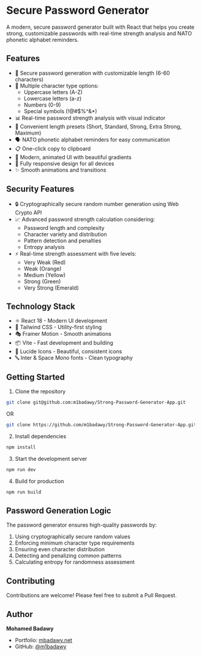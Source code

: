 # Secure Password Generator

A modern, secure password generator built with React that helps you create strong, customizable passwords with real-time strength analysis and NATO phonetic alphabet reminders.

## Features

- 🔐 Secure password generation with customizable length (6-60 characters)
- 🎯 Multiple character type options:
  - Uppercase letters (A-Z)
  - Lowercase letters (a-z)
  - Numbers (0-9)
  - Special symbols (!@#$%^&*)
- 📊 Real-time password strength analysis with visual indicator
- 🎯 Convenient length presets (Short, Standard, Strong, Extra Strong, Maximum)
- 🗣️ NATO phonetic alphabet reminders for easy communication
- 📋 One-click copy to clipboard
- 🎨 Modern, animated UI with beautiful gradients
- 📱 Fully responsive design for all devices
- ✨ Smooth animations and transitions

## Security Features

- 🔒 Cryptographically secure random number generation using Web Crypto API
- 📈 Advanced password strength calculation considering:
  - Password length and complexity
  - Character variety and distribution
  - Pattern detection and penalties
  - Entropy analysis
- ⚡ Real-time strength assessment with five levels:
  - Very Weak (Red)
  - Weak (Orange)
  - Medium (Yellow)
  - Strong (Green)
  - Very Strong (Emerald)

## Technology Stack

- ⚛️ React 18 - Modern UI development
- 🎨 Tailwind CSS - Utility-first styling
- 🎭 Framer Motion - Smooth animations
- 📦 Vite - Fast development and building
- 🎯 Lucide Icons - Beautiful, consistent icons
- 🔤 Inter & Space Mono fonts - Clean typography

## Getting Started

1. Clone the repository
```bash
git clone git@github.com:m1badawy/Strong-Password-Generator-App.git
```
OR
```bash
git clone https://github.com/m1badawy/Strong-Password-Generator-App.git
```

2. Install dependencies
```bash
npm install
```

3. Start the development server
```bash
npm run dev
```

4. Build for production
```bash
npm run build
```

## Password Generation Logic

The password generator ensures high-quality passwords by:

1. Using cryptographically secure random values
2. Enforcing minimum character type requirements
3. Ensuring even character distribution
4. Detecting and penalizing common patterns
5. Calculating entropy for randomness assessment

## Contributing

Contributions are welcome! Please feel free to submit a Pull Request.

## Author

**Mohamed Badawy**
- Portfolio: [mbadawy.net](https://mbadawy.net)
- GitHub: [@m1badawy](https://github.com/m1badawy)
